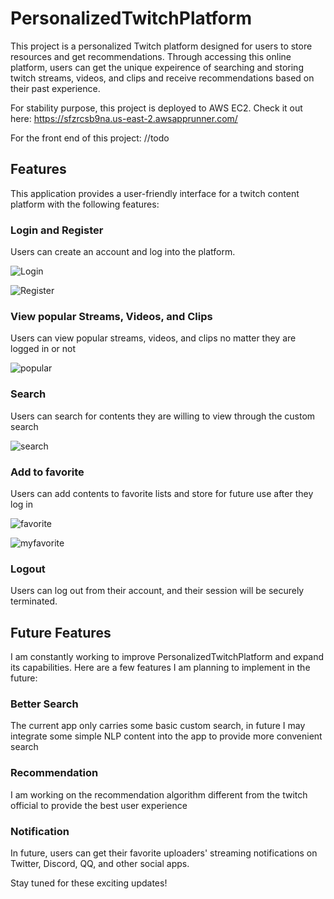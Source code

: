 # PersonalizedTwitchPlatform
This project is a personalized Twitch platform designed for users to store resources and get recommendations. 
Through accessing this online platform, users can get the unique expeirence of searching and storing twitch streams, videos, and clips and receive recommendations 
based on their past experience.

For stability purpose, this project is deployed to AWS EC2. 
Check it out here: 
https://sfzrcsb9na.us-east-2.awsapprunner.com/

For the front end of this project:
//todo

## Features

This application provides a user-friendly interface for a twitch content platform with the following features:

### Login and Register

Users can create an account and log into the platform. 

![Login](https://i.ibb.co/rbTq5zk/login.png)

![Register](https://i.ibb.co/pKYmJsd/register.png)

### View popular Streams, Videos, and Clips

Users can view popular streams, videos, and clips no matter they are logged in or not

![popular](https://i.ibb.co/4g0RZPg/popular.png)

### Search

Users can search for contents they are willing to view through the custom search

![search](https://i.ibb.co/2d2mpK9/search.png)

### Add to favorite

Users can add contents to favorite lists and store for future use after they log in

![favorite](https://i.ibb.co/DC5rw8w/favorite.png)

![myfavorite](https://i.ibb.co/JBKMmYk/myfavorite.png)

### Logout

Users can log out from their account, and their session will be securely terminated.

## Future Features

I am constantly working to improve PersonalizedTwitchPlatform and expand its capabilities. Here are a few features I am planning to implement in the future:

### Better Search

The current app only carries some basic custom search, in future I may integrate some simple NLP content into the app to provide more convenient search

### Recommendation

I am working on the recommendation algorithm different from the twitch official to provide the best user experience

### Notification

In future, users can get their favorite uploaders' streaming notifications on Twitter, Discord, QQ, and other social apps.  


Stay tuned for these exciting updates!

